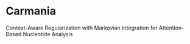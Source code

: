 # Carmania
Context-Aware Regularization with Markovian Integration for Attention-Based Nucleotide Analysis
